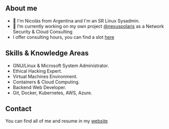 ## About me

* 👋 I'm Nicolás from Argentina and I'm an SR Linux Sysadmin.
* 🔭 I’m currently working on my own project [@nexuspolaris](https://www.nexuspolaris.com.ar) as a Network Security & Cloud Consulting
* I offer consulting hours, you can find a slot [here](https://www.nicolasmato.com.ar/consulting)

## Skills & Knowledge Areas

* GNU/Linux & Microsoft System Administrator.
* Ethical Hacking Expert.
* Virtual Machines Environment.
* Containers & Cloud Computing.
* Backend Web Developer.
* Git, Docker, Kubernetes, AWS, Azure.

## Contact

You can find all of me and resume in my [website](https://www.nicolasmato.com.ar/resume.pdf)
